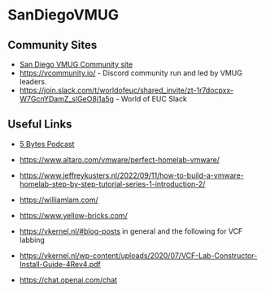 # SanDiegoVMUG
## Community Sites
* [San Diego VMUG Community site](https://my.vmug.com/s/group/0F94x00000057u3CAA/san-diego-vmug)
* https://vcommunity.io/ - Discord community run and led by VMUG leaders.
* https://join.slack.com/t/worldofeuc/shared_invite/zt-1r7docpxx-W7GcnYDamZ_slGeO8j1a5g - World of EUC Slack

## Useful Links
* [5 Bytes Podcast](https://www.rorymon.com/blog/5-bytes-podcast-episode-guide/)
* https://www.altaro.com/vmware/perfect-homelab-vmware/
* https://www.jeffreykusters.nl/2022/09/11/how-to-build-a-vmware-homelab-step-by-step-tutorial-series-1-introduction-2/
* https://williamlam.com/
* https://www.yellow-bricks.com/
* https://vkernel.nl/#blog-posts in general and the following for VCF labbing
* https://vkernel.nl/wp-content/uploads/2020/07/VCF-Lab-Constructor-Install-Guide-4Rev4.pdf

* https://chat.openai.com/chat

